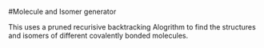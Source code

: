 #Molecule and Isomer generator

This uses a pruned recurisive backtracking Alogrithm to find the structures and isomers of different covalently bonded molecules.
